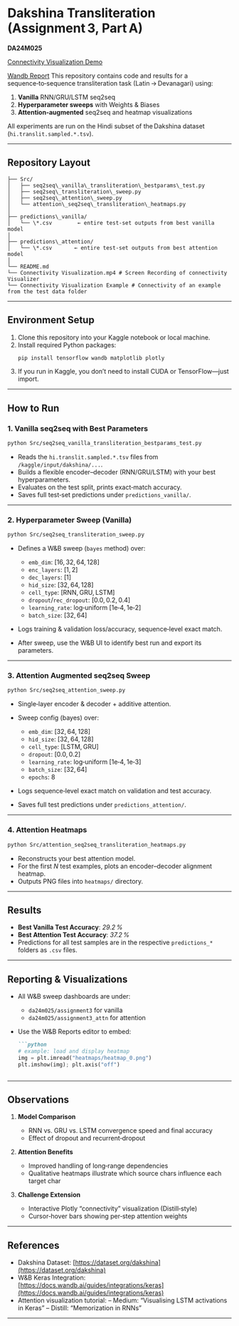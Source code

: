 

# Dakshina Transliteration (Assignment 3, Part A)

**DA24M025** 

[Connectivity Visualization Demo](https://drive.google.com/file/d/18BYq6F43r6F1PT6niaP5O-98PrkKZM4t/view?usp=sharing)

[Wandb Report](https://api.wandb.ai/links/da24m025-iit-madras/gxkvman2)
This repository contains code and results for a sequence‑to‑sequence transliteration task (Latin → Devanagari) using:

1. **Vanilla** RNN/GRU/LSTM seq2seq  
2. **Hyperparameter sweeps** with Weights & Biases  
3. **Attention‑augmented** seq2seq and heatmap visualizations  

All experiments are run on the Hindi subset of the Dakshina dataset (`hi.translit.sampled.*.tsv`).  

---

##  Repository Layout
````
├── Src/
│   ├── seq2seq\_vanilla\_transliteration\_bestparams\_test.py
│   ├── seq2seq\_transliteration\_sweep.py
│   ├── seq2seq\_attention\_sweep.py
│   └── attention\_seq2seq\_transliteration\_heatmaps.py
│
├── predictions\_vanilla/
│   └── \*.csv        ← entire test‑set outputs from best vanilla model
│
├── predictions\_attention/
│   └── \*.csv       ← entire test‑set outputs from best attention model
│
└── README.md
└── Connectivity Visualization.mp4 # Screen Recording of connectivity Visualizer
└── Connectivity Visualization Example # Connectivity of an example from the test data folder

````

---

##  Environment Setup

1. Clone this repository into your Kaggle notebook or local machine.
2. Install required Python packages:
   ```bash
   pip install tensorflow wandb matplotlib plotly


3. If you run in Kaggle, you don’t need to install CUDA or TensorFlow—just import.

---

##  How to Run

### 1. Vanilla seq2seq with Best Parameters

```bash
python Src/seq2seq_vanilla_transliteration_bestparams_test.py
```

* Reads the `hi.translit.sampled.*.tsv` files from `/kaggle/input/dakshina/...`.
* Builds a flexible encoder–decoder (RNN/GRU/LSTM) with your best hyperparameters.
* Evaluates on the test split, prints exact‐match accuracy.
* Saves full test‑set predictions under `predictions_vanilla/`.

---

### 2. Hyperparameter Sweep (Vanilla)

```bash
python Src/seq2seq_transliteration_sweep.py
```

* Defines a W\&B sweep (`bayes` method) over:

  * `emb_dim`: \[16, 32, 64, 128]
  * `enc_layers`: \[1, 2]
  * `dec_layers`: \[1]
  * `hid_size`: \[32, 64, 128]
  * `cell_type`: \[RNN, GRU, LSTM]
  * `dropout`/`rec_dropout`: \[0.0, 0.2, 0.4]
  * `learning_rate`: log‑uniform \[1e‑4, 1e‑2]
  * `batch_size`: \[32, 64]
* Logs training & validation loss/accuracy, sequence‐level exact match.
* After sweep, use the W\&B UI to identify best run and export its parameters.

---

### 3. Attention Augmented seq2seq Sweep

```bash
python Src/seq2seq_attention_sweep.py
```

* Single‐layer encoder & decoder + additive attention.
* Sweep config (bayes) over:

  * `emb_dim`: \[32, 64, 128]
  * `hid_size`: \[32, 64, 128]
  * `cell_type`: \[LSTM, GRU]
  * `dropout`: \[0.0, 0.2]
  * `learning_rate`: log‑uniform \[1e‑4, 1e‑3]
  * `batch_size`: \[32, 64]
  * `epochs`: 8
* Logs sequence‐level exact match on validation and test accuracy.
* Saves full test predictions under `predictions_attention/`.

---

### 4. Attention Heatmaps

```bash
python Src/attention_seq2seq_transliteration_heatmaps.py
```

* Reconstructs your best attention model.
* For the first *N* test examples, plots an encoder–decoder alignment heatmap.
* Outputs PNG files into `heatmaps/` directory.

---

##  Results

* **Best Vanilla Test Accuracy**: *29.2 %*
* **Best Attention Test Accuracy**: *37.2 %*
* Predictions for all test samples are in the respective `predictions_*` folders as `.csv` files.

---

##  Reporting & Visualizations

* All W\&B sweep dashboards are under:

  * `da24m025/assignment3` for vanilla
  * `da24m025/assignment3_attn` for attention
* Use the W\&B Reports editor to embed:

  ````markdown
  ```python
  # example: load and display heatmap
  img = plt.imread("heatmaps/heatmap_0.png")
  plt.imshow(img); plt.axis("off")
  ````

  ```
  ```

---

##  Observations 

1. **Model Comparison**

   * RNN vs. GRU vs. LSTM convergence speed and final accuracy
   * Effect of dropout and recurrent‐dropout

2. **Attention Benefits**

   * Improved handling of long‐range dependencies
   * Qualitative heatmaps illustrate which source chars influence each target char

3. **Challenge Extension**

   * Interactive Plotly “connectivity” visualization (Distill‑style)
   * Cursor‐hover bars showing per‑step attention weights

---

##  References

* Dakshina Dataset: [https://dataset.org/dakshina](https://dataset.org/dakshina)
* W\&B Keras Integration: [https://docs.wandb.ai/guides/integrations/keras](https://docs.wandb.ai/guides/integrations/keras)
* Attention visualization tutorial:
  – Medium: “Visualising LSTM activations in Keras”
  – Distill: “Memorization in RNNs”

---

